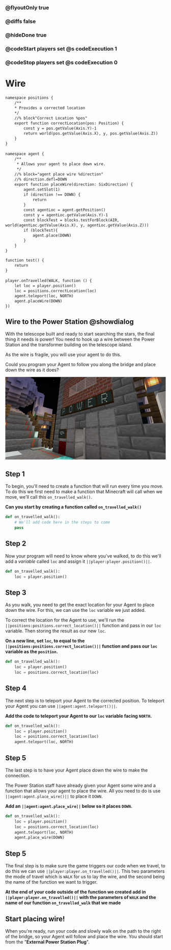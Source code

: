 ### @flyoutOnly true
### @diffs false
### @hideDone true
### @codeStart players set @s codeExecution 1
### @codeStop players set @s codeExecution 0

# Wire

```customts
namespace positions {
    /**
    * Provides a corrected location
    */
    //% block"Correct Location %pos"
    export function correctLocation(pos: Position) {
        const y = pos.getValue(Axis.Y)-1
        return world(pos.getValue(Axis.X), y, pos.getValue(Axis.Z))
    }
}

namespace agent {
    /**
     * Allows your agent to place down wire.
     */
    //% block="agent place wire %direction"
    //% direction.defl=DOWN
    export function placeWire(direction: SixDirection) {
        agent.setSlot(1)
        if (direction !== DOWN) {
            return
        }
        const agentLoc = agent.getPosition()
        const y = agentLoc.getValue(Axis.Y)-1
        const blockTest = blocks.testForBlock(AIR, world(agentLoc.getValue(Axis.X), y, agentLoc.getValue(Axis.Z)))
        if (blockTest){
            agent.place(DOWN)
        }
    }
}
```

```ghost
function test() {
    return
}

player.onTravelled(WALK, function () {
    let loc = player.position()
    loc = positions.correctLocation(loc)
    agent.teleport(loc, NORTH)
    agent.placeWire(DOWN)
})

```

## Wire to the Power Station @showdialog

With the telescope built and ready to start searching the stars, the final thing it needs is power! You need to hook up a wire between the Power Station and the transformer building on the telescope island.

As the wire is fragile, you will use your agent to do this.

Could you program your Agent to follow you along the bridge and place down the wire as it does?

![Picture of Power station](https://raw.githubusercontent.com/CausewayDigital/Minecraft-EE-MakeCode/refs/heads/master/tutorials/python-islands/island-5/wire/cover.jpg)

## Step 1

To begin, you'll need to create a function that will run every time you move. To do this we first need to make a function that Minecraft will call when we move, we'll call this `on_travelled_walk()`.

**Can you start by creating a function called `on_travelled_walk()`**

```python
def on_travelled_walk():
    # We'll add code here in the steps to come
    pass
```

## Step 2

Now your program will need to know where you've walked, to do this we'll add a *variable* called `loc` and assign it ``||player:player.position()||``.

```python
def on_travelled_walk():
    loc = player.position()
```

## Step 3
As you walk, you need to get the exact location for your Agent to place down the wire. For this, we can use the `loc` variable we just added.

To correct the location for the Agent to use, we'll run the `||positions:positions.correct_location()||` function and pass in our `loc` variable. Then storing the result as our new `loc`.

**On a new line, set `loc`, to equal to the `||positions:positions.correct_location()||` function and pass our `loc` variable as the `position`.**

```python
def on_travelled_walk():
    loc = player.position()
    loc = positions.correct_location(loc)
```

## Step 4
The next step is to teleport your Agent to the corrected position. To teleport your Agent you can use ``||agent:agent.teleport()||``.

**Add the code to teleport your Agent to our `loc` variable facing `NORTH`.**

```python
def on_travelled_walk():
    loc = player.position()
    loc = positions.correct_location(loc)
    agent.teleport(loc, NORTH)
```

## Step 5
The last step is to have your Agent place down the wire to make the connection.

The Power Station staff have already given your Agent some wire and a function that allows your agent to place the wire. All you need to do is use ``||agent:agent.place_wire()||`` to place it `DOWN`.

**Add an ``||agent:agent.place_wire||`` below so it places `DOWN`.**

```python
def on_travelled_walk():
    loc = player.position()
    loc = positions.correct_location(loc)
    agent.teleport(loc, NORTH)
    agent.place_wire(DOWN)
```

## Step 5
The final step is to make sure the game triggers our code when we travel, to do this we can use ``||player:player.on_travelled()||``. This two parameters the mode of travel which is `WALK` for us to lay the wire, and the second being the name of the function we want to trigger.

**At the end of your code outside of the function we created add in ``||player:player.on_travelled()||`` with the parameters of `WALK` and the name of our function `on_travelled_walk` that we made**

## Start placing wire!

When you're ready, run your code and slowly walk on the path to the right of the bridge, so your Agent will follow and place the wire. You should start from the "**External Power Station Plug**".

